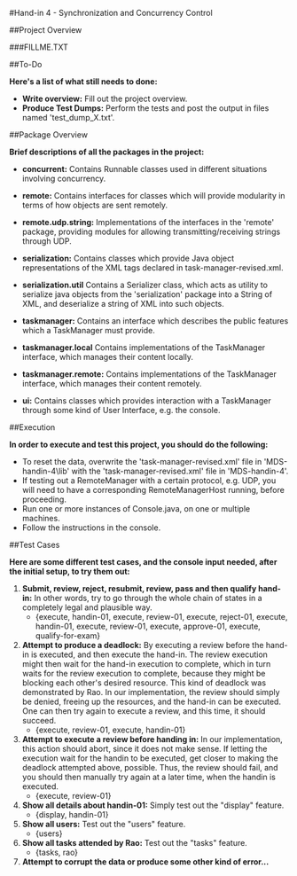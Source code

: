 #Hand-in 4 - Synchronization and Concurrency Control

##Project Overview

###FILLME.TXT

##To-Do

__Here's a list of what still needs to done:__

 * __Write overview:__ Fill out the project overview.
 * __Produce Test Dumps:__ Perform the tests and post the output in files named 'test_dump_X.txt'.

 
##Package Overview

__Brief descriptions of all the packages in the project:__ 
 * __concurrent:__ Contains Runnable classes used in different situations involving concurrency.

 * __remote:__ Contains interfaces for classes which will provide modularity in terms of how objects are sent remotely.
 * __remote.udp.string:__ Implementations of the interfaces in the 'remote' package, providing modules for allowing transmitting/receiving strings through UDP. 

 * __serialization:__ Contains classes which provide Java object representations of the XML tags declared in task-manager-revised.xml.
 * __serialization.util__ Contains a Serializer class, which acts as  utility to serialize java objects from the 'serialization' package into a String of XML, and deserialize a string of XML into such objects.   

 * __taskmanager:__ Contains an interface which describes the public features which a TaskManager must provide.
 * __taskmanager.local__ Contains implementations of the TaskManager interface, which manages their content locally.
 * __taskmanager.remote:__ Contains implementations of the TaskManager interface, which manages their content remotely.

 * __ui:__ Contains classes which provides interaction with a TaskManager through some kind of User Interface, e.g. the console.

##Execution

__In order to execute and test this project, you should do the following:__

 * To reset the data, overwrite the 'task-manager-revised.xml' file in 'MDS-handin-4\lib' with the 'task-manager-revised.xml' file in 'MDS-handin-4'.
 * If testing out a RemoteManager with a certain protocol, e.g. UDP, you will need to have a corresponding RemoteManagerHost running, before proceeding.
 * Run one or more instances of Console.java, on one or multiple machines.
 * Follow the instructions in the console.

##Test Cases

__Here are some different test cases, and the console input needed, after the initial setup, to try them out:__

1. __Submit, review, reject, resubmit, review, pass and then qualify hand-in:__ In other words, try to go through the whole chain of states in a completely legal and plausible way.
   * {execute, handin-01, execute, review-01, execute, reject-01, execute, handin-01, execute, review-01, execute, approve-01, execute, qualify-for-exam}
2. __Attempt to produce a deadlock:__ By executing a review before the hand-in is executed, and then execute the hand-in. The review execution might then wait for the hand-in execution to complete, which in turn waits for the review execution to complete, because they might be blocking each other's desired resource. This kind of deadlock was demonstrated by Rao. In our implementation, the review should simply be denied, freeing up the resources, and the hand-in can be executed. One can then try again to execute a review, and this time, it should succeed.
   * {execute, review-01, execute, handin-01}
3. __Attempt to execute a review before handing in:__ In our implementation, this action should abort, since it does not make sense. If letting the execution wait for the handin to be executed, get closer to making the deadlock attempted above, possible. Thus, the review should fail, and you should then manually try again at a later time, when the handin is executed.
   * {execute, review-01}
4. __Show all details about handin-01:__ Simply test out the "display" feature.
   * {display, handin-01}
5. __Show all users:__ Test out the "users" feature.
   * {users}
6. __Show all tasks attended by Rao:__ Test out the "tasks" feature.
   * {tasks, rao}
7. __Attempt to corrupt the data or produce some other kind of error...__ 
